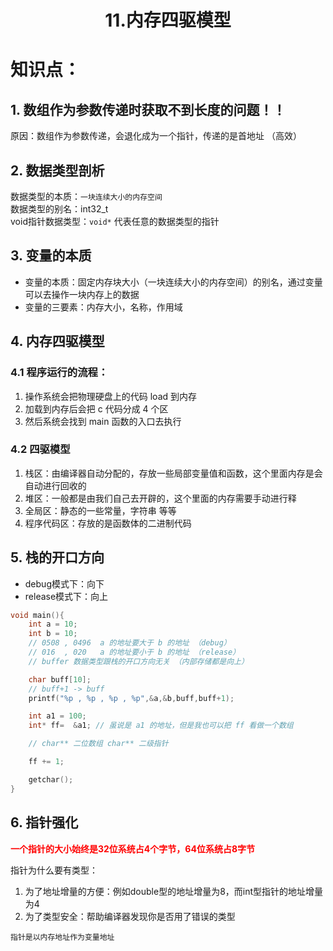 # <center>11.内存四驱模型<center>

# 知识点：

## 1. 数组作为参数传递时获取不到长度的问题！！

原因：数组作为参数传递，会退化成为一个指针，传递的是首地址 （高效）

## 2. 数据类型剖析

数据类型的本质：`一块连续大小的内存空间 `  
数据类型的别名：int32_t     
void指针数据类型：`void*` 代表任意的数据类型的指针  


## 3. 变量的本质

- 变量的本质：固定内存块大小（一块连续大小的内存空间）的别名，通过变量可以去操作一块内存上的数据
- 变量的三要素：内存大小，名称，作用域

## 4. 内存四驱模型

### 4.1 程序运行的流程：

1. 操作系统会把物理硬盘上的代码 load 到内存
2. 加载到内存后会把 c 代码分成 4 个区
3. 然后系统会找到 main 函数的入口去执行

### 4.2  四驱模型

1. 栈区：由编译器自动分配的，存放一些局部变量值和函数，这个里面内存是会自动进行回收的
2. 堆区：一般都是由我们自己去开辟的，这个里面的内存需要手动进行释
3. 全局区：静态的一些常量，字符串 等等
4. 程序代码区：存放的是函数体的二进制代码

## 5. 栈的开口方向

- debug模式下：向下
- release模式下：向上

```c
void main(){
    int a = 10;
    int b = 10;
    // 0508 , 0496  a 的地址要大于 b 的地址 （debug）
    // 016  , 020   a 的地址要小于 b 的地址 （release）
    // buffer 数据类型跟栈的开口方向无关 （内部存储都是向上）

    char buff[10];
    // buff+1 -> buff
    printf("%p , %p , %p , %p",&a,&b,buff,buff+1);

    int a1 = 100;
    int* ff=  &a1; // 虽说是 a1 的地址，但是我也可以把 ff 看做一个数组

    // char** 二位数组 char** 二级指针

    ff += 1;

    getchar();
}
```

## 6. 指针强化

<font color=red>**一个指针的大小始终是32位系统占4个字节，64位系统占8字节**</font>

指针为什么要有类型：

1. 为了地址增量的方便：例如double型的地址增量为8，而int型指针的地址增量为4
2. 为了类型安全：帮助编译器发现你是否用了错误的类型

`指针是以内存地址作为变量地址`










